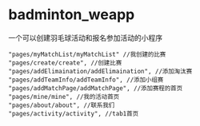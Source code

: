 # badminton_weapp
一个可以创建羽毛球活动和报名参加活动的小程序

    "pages/myMatchList/myMatchList" //我创建的比赛
    "pages/create/create", //创建比赛
    "pages/addElimaination/addElimaination", //添加淘汰赛
    "pages/addTeamInfo/addTeamInfo", //添加小组赛
    "pages/addMatchPage/addMatchPage", //添加赛程的首页
    "pages/mine/mine", //我的活动首页
    "pages/about/about", //联系我们
    "pages/activity/activity", //tab1首页
